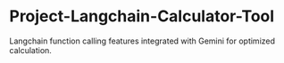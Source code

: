 # Project-Langchain-Calculator-Tool
Langchain function calling features integrated with Gemini for optimized calculation.
